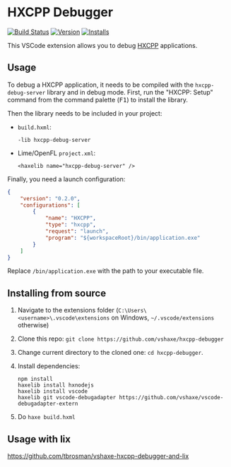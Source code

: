 # HXCPP Debugger

[![Build Status](https://travis-ci.org/vshaxe/hxcpp-debugger.svg?branch=master)](https://travis-ci.org/vshaxe/hxcpp-debugger) [![Version](https://vsmarketplacebadge.apphb.com/version-short/vshaxe.hxcpp-debugger.svg)](https://marketplace.visualstudio.com/items?itemName=vshaxe.hxcpp-debugger) [![Installs](https://vsmarketplacebadge.apphb.com/installs-short/vshaxe.hxcpp-debugger.svg)](https://marketplace.visualstudio.com/items?itemName=vshaxe.hxcpp-debugger)

This VSCode extension allows you to debug [HXCPP](https://haxe.org/manual/target-cpp-getting-started.html) applications.

## Usage

To debug a HXCPP application, it needs to be compiled with the `hxcpp-debug-server` library and in debug mode. First, run the "HXCPP: Setup" command from the command palette (<kbd>F1</kbd>) to install the library.

Then the library needs to be included in your project:

* `build.hxml`:

	```
	-lib hxcpp-debug-server
	```

* Lime/OpenFL `project.xml`:

	```
	<haxelib name="hxcpp-debug-server" />
	```

Finally, you need a launch configuration:


```json
{ 
    "version": "0.2.0",
    "configurations": [
        {
            "name": "HXCPP",
            "type": "hxcpp",
            "request": "launch",
            "program": "${workspaceRoot}/bin/application.exe"
        }
    ]
}
```

Replace `/bin/application.exe` with the path to your executable file.

## Installing from source

1. Navigate to the extensions folder (`C:\Users\<username>\.vscode\extensions` on Windows, `~/.vscode/extensions` otherwise)
2. Clone this repo: `git clone https://github.com/vshaxe/hxcpp-debugger`
3. Change current directory to the cloned one: `cd hxcpp-debugger`.
4. Install dependencies:

    ```hxml
    npm install
    haxelib install hxnodejs
    haxelib install vscode
    haxelib git vscode-debugadapter https://github.com/vshaxe/vscode-debugadapter-extern
    ```

5. Do `haxe build.hxml`

## Usage with lix
https://github.com/tbrosman/vshaxe-hxcpp-debugger-and-lix
